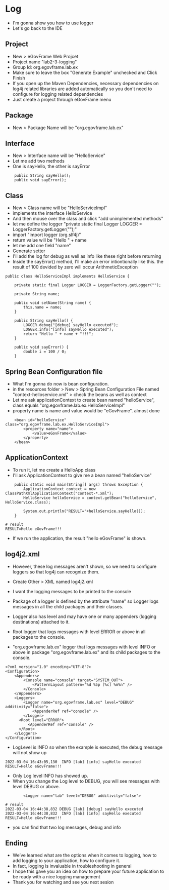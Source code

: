 # Log

- I'm gonna show you how to use logger
- Let's go back to the IDE

## Project

- New > eGovFrame Web Projcet
- Project name "lab2-3-logging"
- Group Id: org.egovframe.lab.ex
- Make sure to leave the box "Generate Example" unchecked and Click Finish
- If you open up the Maven Dependencies, necessary dependencies on log4j related libraries are added automatically so you don't need to configure for logging related dependencies
- Just create a project through eGovFrame menu

## Package

- New > Package Name will be "org.egovframe.lab.ex"

## Interface

- New > Interface name will be "HelloService"
- Let me add two methods
- One is sayHello, the other is sayError

```
	public String sayHello();
	public void sayError();

```

## Class

- New > Class name will be "HelloServiceImpl"
- implements the interface HelloService
- And then mouse over the class and click "add unimplemented methods"
- let me define the logger "private static final Logger LOGGER = LoggerFactory.getLogger("");"
- import "import logger (org.slf4j)"
- return value will be "Hello " + name
- let me add one field "name"
- Generate setter
- I'll add the log for debug as well as info like these right before returning
- Inside the sayError() method, I'll make an error intiontionally like this. the result of 100 devided by zero will occur ArithmeticException

```
public class HelloServiceImpl implements HelloService {

	private static final Logger LOGGER = LoggerFactory.getLogger("");

	private String name;

	public void setName(String name) {
		this.name = name;
	}

	public String sayHello() {
		LOGGER.debug("[debug] sayHello executed");
		LOGGER.info("[info] sayHello executed");
		return "Hello " + name + "!!!";
	}

	public void sayError() {
		double i = 100 / 0;
	}

```

## Spring Bean Configuration file

- What I'm gonna do now is bean configuration.
- in the resources folder > New > Spring Bean Configuration File named "context-helloservice.xml" > check the beans as well as context
- Let me ask applicationContext to create bean named "helloService", class equals "org.egovframe.lab.ex.HelloServiceImpl"
- property name is name and value would be "eGovFrame". almost done

```
	<bean id="helloService" class="org.egovframe.lab.ex.HelloServiceImpl">
		<property name="name">
			<value>eGovFrame</value>
		</property>
	</bean>
```

## ApplicationContext

- To run it, let me create a HelloApp class
- I'll ask ApplicationContext to give me a bean named "helloService"

```
	public static void main(String[] args) throws Exception {
		ApplicationContext context = new ClassPathXmlApplicationContext("context-*.xml");
		HelloService helloService = context.getBean("helloService", HelloService.class);

		System.out.println("RESULT="+helloService.sayHello());
	}

# result
RESULT=Hello eGovFrame!!!
```

- If we run the application, the result "hello eGovFrame" is shown.

## log4j2.xml

- However, these log messages aren't shown, so we need to configure loggers so that log4j can recognize them.
- Create Other > XML named log4j2.xml
- I want the logging messages to be printed to the console
- Package of a logger is defined by the attribute "name" so Logger logs messages in all the child packages and their classes.
- Logger also has level and may have one or many appenders (logging destinations) attached to it.

- Root logger that logs messages with level ERROR or above in all packages to the console.
- "org.egovframe.lab.ex" logger that logs messages with level INFO or above in package "org.egovframe.lab.ex" and its child packages to the console.

```
<?xml version="1.0" encoding="UTF-8"?>
<Configuration>
    <Appenders>
        <Console name="console" target="SYSTEM_OUT">
            <PatternLayout pattern="%d %5p [%c] %m%n" />
        </Console>
    </Appenders>
    <Loggers>
        <Logger name="org.egovframe.lab.ex" level="DEBUG" additivity="false">
            <AppenderRef ref="console" />
        </Logger>
      <Root level="ERROR">
          <AppenderRef ref="console" />
      </Root>
    </Loggers>
</Configuration>
```

- LogLevel is INFO so when the example is executed, the debug message will not show up

```
2022-03-04 16:43:05,130  INFO [lab] [info] sayHello executed
RESULT=Hello eGovFrame!!!
```

- Only Log level INFO has showed up.
- When you change the Log level to DEBUG, you will see messages with level DEBUG or above.

```
        <Logger name="lab" level="DEBUG" additivity="false">

# result
2022-03-04 16:44:38,832 DEBUG [lab] [debug] sayHello executed
2022-03-04 16:44:38,832  INFO [lab] [info] sayHello executed
RESULT=Hello eGovFrame!!!
```

- you can find that two log messages, debug and info

## Ending

- We’ve learned what are the options when it comes to logging, how to add logging to your application, how to configure it.
- In fact, logging is invaluable in troubleshooting in general
- I hope this gave you an idea on how to prepare your future application to be ready with a nice logging management
- Thank you for watching and see you next sesion

